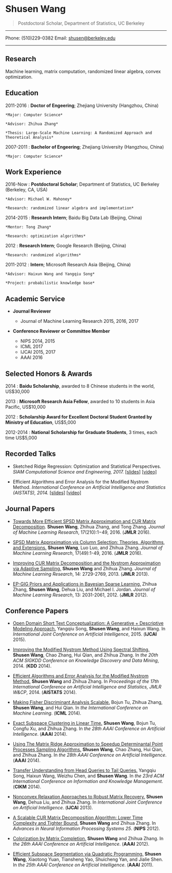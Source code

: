 Shusen Wang
============



>  Postdoctoral Scholar,
>  Department of Statistics,
>  UC Berkeley

-------------------     ----------------------------
Phone: (510)229-0382      Email: shusen@berkeley.edu
-------------------     ----------------------------


Research
---------

Machine learning, matrix computation, randomized linear algebra, convex optimization.

Education
---------

2011-2016
:   **Doctor of Engeering**; Zhejiang University (Hangzhou, China)

	*Major: Computer Science*
	
	*Advisor: Zhihua Zhang*

    *Thesis: Large-Scale Machine Learning: A Randomized Approach and Theoretical Analysis*

2007-2011
:   **Bachelor of Engeering**; Zhejiang University (Hangzhou, China)

	*Major: Computer Science*

Work Experience
----------

2016-Now
:   **Postdoctoral Scholar**; Department of Statistics, UC Berkeley (Berkeley, CA, USA)

	*Advisor: Michael W. Mahoney*

	*Research: randomized linear algebra and implementation*

2014-2015
:   **Research Intern**; Baidu Big Data Lab (Beijing, China)

	*Mentor: Tong Zhang*

	*Research: optimization algorithms*

2012
:   **Research Intern**; Google Research (Beijing, China)

	*Research: randomized algorithms*
	
2011-2012
:   **Intern**; Microsoft Research Asia (Beijing, China)

	*Advisor: Haixun Wang and Yangqiu Song*

	*Project: probabilistic knowledge base*
	
Academic Service
--------------------

* **Journal Reviewer**

     * Journal of Machine Learning Research 2015, 2016, 2017



* **Conference Reviewer or Committee Member**

     * NIPS 2014, 2015
     * ICML 2017
     * IJCAI 2015, 2017
     * AAAI 2016


Selected Honors & Awards
--------------------

2014
:   **Baidu Scholarship**, awarded to 8 Chinese students in the world, US$30,000

2013
:   **Microsoft Research Asia Fellow**,
awarded to 10 students in Asia Pacific, US$10,000

2012
:   **Scholarship Award for Excellent Doctoral Student Granted by Ministry of Education**, US$5,000

2012-2014
:   **National Scholarship for Graduate Students**, 3 times, each time US$5,000



Recorded Talks
--------------------

* Sketched Ridge Regression: Optimization and Statistical Perspectives. *SIAM Computational Science and Engineering, 2017.*
[[slides]](http://wangshusen.github.io/slides/2017-SIAM-regression.pdf)
[[video]](https://www.pathlms.com/siam/courses/4150/sections/5819/video_presentations/42619)

* Efficient Algorithms and Error Analysis for the Modified Nystrom Method. *International Conference on Artificial Intelligence and Statistics (AISTATS), 2014.* [[slides]](http://wangshusen.github.io/slides/2014-AISTATS-Nystrom.pdf) [[video]](https://www.youtube.com/watch?v=d6rJvJk1ZLc)




Journal Papers
--------------------

* [Towards More Efficient SPSD Matrix Approximation and CUR Matrix Decomposition](http://wangshusen.github.io/papers/JMLR2016b.pdf).
**Shusen Wang**, Zhihua Zhang, and Tong Zhang.
*Journal of Machine Learning Research*, 17(210):1−49, 2016. (**JMLR** 2016).

* [SPSD Matrix Approximation vis Column Selection: Theories, Algorithms, and Extensions.](http://wangshusen.github.io/papers/JMLR2016.pdf)
**Shusen Wang**, Luo Luo, and Zhihua Zhang.
*Journal of Machine Learning Research*, 17(49):1-49, 2016. (**JMLR** 2016).

* [Improving CUR Matrix Decomposition and the Nystrom Approximation via Adaptive Sampling.](http://wangshusen.github.io/papers/JMLR2013.pdf)
**Shusen Wang** and Zhihua Zhang. 
*Journal of Machine Learning Research*, 14: 2729-2769, 2013. (**JMLR** 2013).

* [EP-GIG Priors and Applications in Bayesian Sparse Learning.](http://wangshusen.github.io/papers/JMLR2012.pdf)
Zhihua Zhang, **Shusen Wang**, Dehua Liu, and Michael I. Jordan.
*Journal of Machine Learning Research*, 13: 2031-2061, 2012. (**JMLR** 2012).



Conference Papers
--------------------

* [Open Domain Short Text Conceptualization: A Generative + Descriptive Modeling Approach.]()
Yangqiu Song, **Shusen Wang**, and Haixun Wang.
In *International Joint Conference on Artificial Intelligence*, 2015. (**IJCAI** 2015).

* [Improving the Modified Nystrom Method Using Spectral Shifting.]()
**Shusen Wang**, Chao Zhang, Hui Qian, and Zhihua Zhang.
In *the 20th ACM SIGKDD Conference on Knowledge Discovery and Data Mining*, 2014. (**KDD** 2014).

* [Efficient Algorithms and Error Analysis for the Modified Nystrom Method.]()
**Shusen Wang** and Zhihua Zhang.
In *Proceedings of the 17th International Conference on Artificial Intelligence and Statistics, JMLR W&CP*, 2014. (**AISTATS** 2014).


* [Making Fisher Discriminant Analysis Scalable.]()
Bojun Tu, Zhihua Zhang, **Shusen Wang**, and Hui Qian.
In *the International Conference on Machine Learning*. (**ICML** 2014).

* [Exact Subspace Clustering in Linear Time.]()
**Shusen Wang**, Bojun Tu, Congfu Xu, and Zhihua Zhang.
In *the 28th AAAI Conference on Artificial Intelligence*. (**AAAI** 2014).

* [Using The Matrix Ridge Approximation to Speedup Determinantal Point Processes Sampling Algorithms.]()
**Shusen Wang**, Chao Zhang, Hui Qian, and Zhihua Zhang.
In *the 28th AAAI Conference on Artificial Intelligence*. (**AAAI** 2014).

* [Transfer Understanding from Head Queries to Tail Queries.]()
Yangqiu Song, Haixun Wang, Weizhu Chen, and **Shusen Wang**.
In *the 23rd ACM International Conference on Information and Knowledge Management*. (**CIKM** 2014).

* [Nonconvex Relaxation Approaches to Robust Matrix Recovery.]()
**Shusen Wang**, Dehua Liu, and Zhihua Zhang.
In *International Joint Conference on Artificial Intelligence*. (**IJCAI** 2013).

* [A Scalable CUR Matrix Decomposition Algorithm: Lower Time Complexity and Tighter Bound.]()
**Shusen Wang** and Zhihua Zhang.
In *Advances in Neural Information Processing Systems 25*. (**NIPS** 2012).

* [Colorization by Matrix Completion.]()
**Shusen Wang** and Zhihua Zhang.
In *the 26th AAAI Conference on Artificial Intelligence*. (**AAAI** 2012).

* [Efficient Subspace Segmentation via Quadratic Programming.]()
**Shusen Wang**, Xiaotong Yuan, Tiansheng Yao, Shuicheng Yan, and Jialie Shen. 
In *the 25th AAAI Conference on Artificial Intelligence*. (**AAAI** 2011).